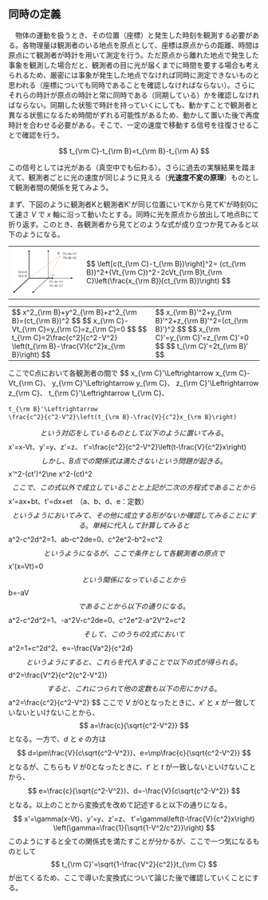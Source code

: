 
## 同時の定義

　物体の運動を扱うとき、その位置（座標）と発生した時刻を観測する必要がある。各物理量は観測者のいる地点を原点として、座標は原点からの距離、時間は原点にて観測者が時計を用いて測定を行う。ただ原点から離れた地点で発生した事象を観測した場合だと、観測者の目に光が届くまでに時間を要する場合も考えられるため、厳密には事象が発生した地点でなければ同時に測定できないものと思われる（座標についても同時であることを確認しなければならない）。さらにそれらの時計が原点の時計と常に同時である（同期している）かを確認しなければならない。同期した状態で時計を持っていくにしても、動かすことで観測者と異なる状態になるため時間がずれる可能性があるため、動かして置いた後で再度時計を合わせる必要がある。そこで、一定の速度で移動する信号を往復させることで確認を行う。

$$
    t_{\rm C}-t_{\rm B}=t_{\rm B}-t_{\rm A}
$$

この信号としては光がある（真空中でも伝わる）。さらに過去の実験結果を踏まえて、観測者ごとに光の速度が同じように見える（**光速度不変の原理**）ものとして観測者間の関係を見てみよう。



まず、下図のように観測者Kと観測者K'が同じ位置にいてKから見てK'が時刻0にて速さ $V$ で $x$ 軸に沿って動いたとする。同時に光を原点から放出して地点Bにて折り返す。このとき、各観測者から見てどのような式が成り立つか見てみると以下のようになる。

<table>
<tr>
<td>
    <img src="images/simultaneous.png">
</td>
<td>
$$
    \left[c(t_{\rm C}-t_{\rm B})\right]^2=
    (ct_{\rm B})^2+(Vt_{\rm C})^2-2cVt_{\rm B}t_{\rm C}\left(\frac{x_{\rm B}}{ct_{\rm B}}\right)
$$
</td>
</table>

<table>
<tr><td>
$$
    x^2_{\rm B}+y^2_{\rm B}+z^2_{\rm B}=(ct_{\rm B})^2
$$
$$
    x_{\rm C}-Vt_{\rm C}=y_{\rm C}=z_{\rm C}=0
$$
$$
    t_{\rm C}=2\frac{c^2}{c^2-V^2}
    \left(t_{\rm B}-\frac{V}{c^2}x_{\rm B}\right)
$$
</td>
<td>
$$
    x_{\rm B}'^2+y_{\rm B}'^2+z_{\rm B}'^2=(ct_{\rm B}')^2
$$
$$
    x_{\rm C}'=y_{\rm C}'=z_{\rm C}'=0
$$
$$
    t_{\rm C}'=2t_{\rm B}'
$$
</td></tr>
</table>

ここでC点において各観測者の間で
$$
    x_{\rm C}'\Leftrightarrow x_{\rm C}-Vt_{\rm C}、
    y_{\rm C}'\Leftrightarrow y_{\rm C}、
    z_{\rm C}'\Leftrightarrow z_{\rm C}、
    t_{\rm C}'\Leftrightarrow t_{\rm C}、

    t_{\rm B}'\Leftrightarrow 
    \frac{c^2}{c^2-V^2}\left(t_{\rm B}-\frac{V}{c^2}x_{\rm B}\right)
$$
という対応をしているものとして以下のように置いてみる。
$$
    x'=x-Vt、y'=y、z'=z、
    t'=\frac{c^2}{c^2-V^2}\left(t-\frac{V}{c^2}x\right)
$$
しかし、B点での関係式は満たさないという問題が起きる。
$$
    x'^2-(ct')^2\ne x^2-(ct)^2
$$
ここで、この式以外で成立していることと上記が二次の方程式であることから
$$
    x'=ax+bt、t'=dx+et　（a、b、d、e：定数）
$$
というようにおいてみて、その他に成立する形がないか確認してみることにする。単純に代入して計算してみると
$$
    a^2-c^2d^2=1、ab-c^2de=0、c^2e^2-b^2=c^2
$$
というようになるが、ここで条件として各観測者の原点で
$$
    x'(x=Vt)=0
$$
という関係になっていることから
$$
    b=-aV
$$
であることから以下の通りになる。
$$
    a^2-c^2d^2=1、-a^2V-c^2de=0、c^2e^2-a^2V^2=c^2
$$
そして、このうちの2式において
$$
    a^2=1+c^2d^2、e=-\frac{Va^2}{c^2d}
$$
というようにすると、これらを代入することで以下の式が得られる。
$$
    d^2=\frac{V^2}{c^2(c^2-V^2)}
$$
すると、これにつられて他の定数も以下の形にかける。
$$
    a^2=\frac{c^2}{c^2-V^2}
$$
ここで $V$ が0となったときに、$x'$ と $x$ が一致していないといけないことから、
$$
    a=\frac{c}{\sqrt{c^2-V^2}}
$$
となる。一方で、$d$ と $e$ の方は
$$
    d=\pm\frac{V}{c\sqrt{c^2-V^2}}、e=\mp\frac{c}{\sqrt{c^2-V^2}}
$$
となるが、こちらも $V$ が0となったときに、$t'$ と $t$ が一致しないといけないことから、
$$
    e=\frac{c}{\sqrt{c^2-V^2}}、d=-\frac{V}{c\sqrt{c^2-V^2}}
$$
となる。以上のことから変換式を改めて記述すると以下の通りになる。
$$
    x'=\gamma(x-Vt)、y'=y、z'=z、
    t'=\gamma\left(t-\frac{V}{c^2}x\right)　
    \left(\gamma=\frac{1}{\sqrt{1-V^2/c^2}}\right)
$$
このようにすると全ての関係式を満たすことが分かるが、ここで一つ気になるものとして
$$
    t_{\rm C}'=\sqrt{1-\frac{V^2}{c^2}}t_{\rm C}
$$
が出てくるため、ここで導いた変換式について論じた後で確認していくことにする。

